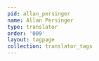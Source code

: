 ```yaml
---
pid: allan_persinger
name: Allan Persinger
type: translator
order: '009'
layout: tagpage
collection: translator_tags
---
```

